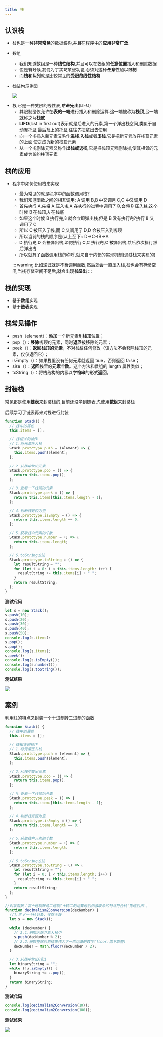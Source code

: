 ```yaml
---
title: 栈
---
```


## 认识栈

- 栈也是一种**非常常见**的数据结构,并且在程序中的**应用非常广泛**

- 数组

  - 我们知道数组是一种**线性结构**,并且可以在数组的**任意位置**插入和删除数据
  - 但是有时候,我们为了实现某些功能,必须对这种**任意性**加以**限制**
  - 而**栈和队列**就是比较常见的**受限的线性结构**

- 栈结构示例图

  ![](/dataStructure/5.png)

* 栈,它是一种受限的线性表,**后进先出**(LIFO)
  - 其限制是仅允许在**表的一端**进行插入和删除运算.这一端被称为**栈顶**,另一端就称之为**栈底**
  - **LIFO**(last in first out)表示就是后进入的元素,第一个弹出栈空间,类似于自动餐托盘,最后放上的托盘,往往先把拿出去使用
  - 向一个栈插入新元素又称作**进栈**,**入栈**或者**压栈**,它是把新元素放在栈顶元素的上面,使之成为新的栈顶元素
  - 从一个栈删除元素又称作**出栈或退栈**,它是把栈顶元素删除掉,使其相邻的元素成为新的栈顶元素

## 栈的应用

- 程序中如何使用栈来实现

  - 最为常见的就是程序中的函数调用栈?
  - 我们知道函数之间的相互调用: A 调用 B,B 中又调用 C,C 中又调用 D
  - 首先执行 A,先把 A 压入栈,A 在执行的过程中调用了 B,会将 B 压入栈,这个时候 B 在栈顶,A 在栈底
  - 如果这个时候 B 执行完,B 就会立即弹出栈,但是 B 没有执行完?执行 B 又调用了 C
  - 所以 C 被压入了栈,而 C 又调用了 D,D 会被压入到栈顶
  - 所以当前的栈的顺序是(从上至下): D->C->B->A
  - D 执行完,D 会被弹出栈,如何执行 C,C 执行完,C 被弹出栈,然后依次执行然后弹出栈
  - 所以就有了函数调用栈的称呼,就来自于内部的实现机制(通过栈来实现的)

  ::: warning
  比如递归就是不断调用函数,然后就会一直压入栈,栈也会有存储空间,当栈存储空间不足后,就会出现**栈溢出**
  :::

## 栈的实现

- 基于**数组**实现
- 基于**链表**实现

## 栈常见操作

- push（element）：**添加**一个新元素到**栈顶**位置；
- pop（）：**移除**栈顶的元素，同时**返回**被移除的元素；
- peek（）：**返回栈顶的元素**，不对栈做任何修改（该方法不会移除栈顶的元素，仅仅返回它）；
- isEmpty（）：如果栈里没有任何元素就返回 true，否则返回 false；
- size（）：**返回**栈里的**元素个数**。这个方法和数组的 length 属性类似；
- toString（）：将栈结构的内容以**字符串**的形式**返回**。

## 封装栈

常见都是使用**链表**来封装栈的,目前还没学到链表,先使用**数组**来封装栈

后续学习了链表再来对栈进行封装

```js
function Stack() {
  // 栈中的属性
  this.items = [];

  // 栈相关的操作
  // 1.将元素压入栈
  Stack.prototype.push = (element) => {
    this.items.push(element);
  };

  // 2.从栈中取出元素
  Stack.prototype.pop = () => {
    return this.items.pop();
  };

  // 3.查看一下栈顶的元素
  Stack.prototype.peek = () => {
    return this.items[this.items.length - 1];
  };

  // 4.判断栈是否为空
  Stack.prototype.isEmpty = () => {
    return this.items.length == 0;
  };

  // 5.获取栈中元素的个数
  Stack.prototype.number = () => {
    return this.items.length;
  };

  // 6.toString方法
  Stack.prototype.toString = () => {
    let resultString = "";
    for (let i = 0; i < this.items.length; i++) {
      resultString += this.items[i] + " ";
    }
    return resultString;
  };
}
```

**测试代码**

```js
let s = new Stack();
s.push(10);
s.push(20);
s.push(30);
s.push(40);
s.push(50);
console.log(s.items);
s.pop();
s.pop();
console.log(s.items);
s.peek();
console.log(s.isEmpty());
console.log(s.number());
console.log(s.toString());
```

**测试结果**

![](/dataStructure/6.png)

## 案例

利用栈的特点来封装一个十进制转二进制的函数

```js
function Stack() {
  // 栈中的属性
  this.items = [];

  // 栈相关的操作
  // 1.将元素压入栈
  Stack.prototype.push = (element) => {
    this.items.push(element);
  };

  // 2.从栈中取出元素
  Stack.prototype.pop = () => {
    return this.items.pop();
  };

  // 3.查看一下栈顶的元素
  Stack.prototype.peek = () => {
    return this.items[this.items.length - 1];
  };

  // 4.判断栈是否为空
  Stack.prototype.isEmpty = () => {
    return this.items.length == 0;
  };

  // 5.获取栈中元素的个数
  Stack.prototype.number = () => {
    return this.items.length;
  };

  // 6.toString方法
  Stack.prototype.toString = () => {
    let resultString = "";
    for (let i = 0; i < this.items.length; i++) {
      resultString += this.items[i] + " ";
    }
    return resultString;
  };
}

//封装函数：将十进制转成二进制(十转二的运算最后倒叙取余的特点符合栈'先进后出')
function decimalism2Conversion(decNumber) {
  //1.定义一个栈对象，保存余数
  let s = new Stack();

  while (decNumber) {
    // 2.1.获取余数并放入栈中
    s.push(decNumber % 2);
    // 2.2.获取整除后的结果作为下一次运算的数字(floor:向下取整)
    decNumber = Math.floor(decNumber / 2);
  }

  // 3.从栈中取出0和1
  let binaryString = "";
  while (!s.isEmpty()) {
    binaryString += s.pop();
  }
  return binaryString;
}
```

**测试代码**

```js
console.log(decimalism2Conversion(10));
console.log(decimalism2Conversion(100));
```

**测试结果**

![](/dataStructure/7.png)

